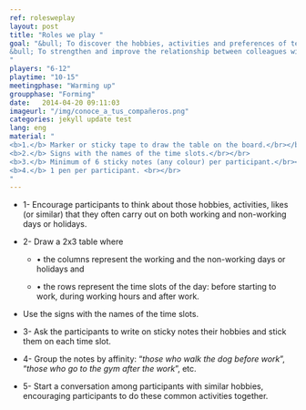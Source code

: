 ```yaml
---
ref: rolesweplay
layout: post
title: "Roles we play "
goal: "&bull; To discover the hobbies, activities and preferences of team members.<br></br>
&bull; To strengthen and improve the relationship between colleagues with creation of new relations and connections among them.
"
players: "6-12"
playtime: "10-15"
meetingphase: "Warming up"
groupphase: "Forming"
date:   2014-04-20 09:11:03
imageurl: "/img/conoce_a_tus_compañeros.png"
categories: jekyll update test
lang: eng
material: "
<b>1.</b> Marker or sticky tape to draw the table on the board.</br></br>
<b>2.</b> Signs with the names of the time slots.</br></br>
<b>3.</b> Minimum of 6 sticky notes (any colour) per participant.</br></br>
<b>4.</b> 1 pen per participant. <br></br>
"
---
```

- 1- Encourage participants to think about those hobbies, activities, likes (or similar) that they often carry out on both working and non-working days or holidays.

- 2- Draw a 2x3 table where

	- &bull; the columns represent the working and the non-working days or holidays and

	- &bull; the rows represent the time slots of the day: before starting to work, during working hours and after work.

- Use the signs with the names of the time slots.


- 3- Ask the participants to write on sticky notes their hobbies and stick them on each time slot.

- 4- Group the notes by affinity: “<i>those who walk the dog before work</i>”, “<i>those who go to the gym after the work</i>”, etc.

- 5- Start a conversation among participants with similar hobbies, encouraging participants to do these common activities together.
